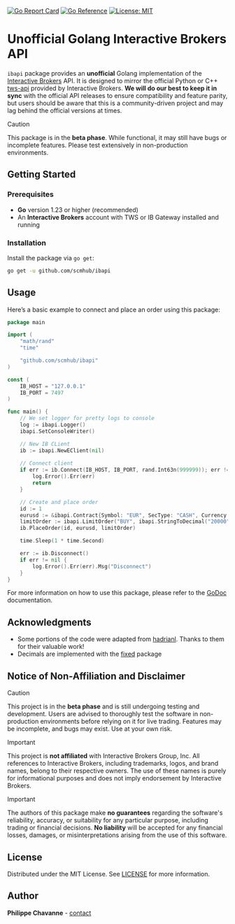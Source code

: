 [![Go Report Card](https://goreportcard.com/badge/github.com/scmhub/ibapi)](https://goreportcard.com/report/github.com/scmhub/ibapi)
[![Go Reference](https://pkg.go.dev/badge/github.com/scmhub/ibapi.svg)](https://pkg.go.dev/github.com/scmhub/ibapi)
[![License: MIT](https://img.shields.io/badge/License-MIT-blue.svg)](https://opensource.org/licenses/MIT)

# Unofficial Golang Interactive Brokers API

`ibapi` package provides an **unofficial** Golang implementation of the [Interactive Brokers](https://www.interactivebrokers.com/en/home.php) API. It is designed to mirror the official Python or C++ [tws-api](https://github.com/InteractiveBrokers) provided by Interactive Brokers.
**We will do our best to keep it in sync** with the official API releases to ensure compatibility and feature parity, but users should be aware that this is a community-driven project and may lag behind the official versions at times.

> [!CAUTION]
> This package is in the **beta phase**. While functional, it may still have bugs or incomplete features. Please test extensively in non-production environments.

## Getting Started

### Prerequisites
- **Go** version 1.23 or higher (recommended)
- An **Interactive Brokers** account with TWS or IB Gateway installed and running

### Installation
Install the package via `go get`:
```bash
go get -u github.com/scmhub/ibapi
```

## Usage
Here’s a basic example to connect and place an order using this package:
```go
package main

import (
	"math/rand"
	"time"

	"github.com/scmhub/ibapi"
)

const (
	IB_HOST = "127.0.0.1"
	IB_PORT = 7497
)

func main() {
	// We set logger for pretty logs to console
	log := ibapi.Logger()
	ibapi.SetConsoleWriter()

	// New IB CLient
	ib := ibapi.NewEClient(nil)
	
    // Connect client
	if err := ib.Connect(IB_HOST, IB_PORT, rand.Int63n(999999)); err != nil {
		log.Error().Err(err)
		return
	}

    // Create and place order
	id := 1
	eurusd := &ibapi.Contract{Symbol: "EUR", SecType: "CASH", Currency: "USD", Exchange: "IDEALPRO"}
	limitOrder := ibapi.LimitOrder("BUY", ibapi.StringToDecimal("20000"), 1.08)
	ib.PlaceOrder(id, eurusd, limitOrder)

	time.Sleep(1 * time.Second)

	err := ib.Disconnect()
	if err != nil {
		log.Error().Err(err).Msg("Disconnect")
	}
}
```

For more information on how to use this package, please refer to the [GoDoc](https://pkg.go.dev/github.com/scmhub/ibapi) documentation.

## Acknowledgments
- Some portions of the code were adapted from [hadrianl](https://github.com/hadrianl/ibapi). Thanks to them for their valuable work!
- Decimals are implemented with the [fixed](https://github.com/robaho/fixed) package

## Notice of Non-Affiliation and Disclaimer
> [!CAUTION]
> This project is in the **beta phase** and is still undergoing testing and development. Users are advised to thoroughly test the software in non-production environments before relying on it for live trading. Features may be incomplete, and bugs may exist. Use at your own risk.

> [!IMPORTANT]
>This project is **not affiliated** with Interactive Brokers Group, Inc. All references to Interactive Brokers, including trademarks, logos, and brand names, belong to their respective owners. The use of these names is purely for informational purposes and does not imply endorsement by Interactive Brokers.

> [!IMPORTANT]
>The authors of this package make **no guarantees** regarding the software's reliability, accuracy, or suitability for any particular purpose, including trading or financial decisions. **No liability** will be accepted for any financial losses, damages, or misinterpretations arising from the use of this software.

## License
Distributed under the MIT License. See [LICENSE](./LICENSE) for more information.

## Author
**Philippe Chavanne** - [contact](https://scm.cx/contact)
